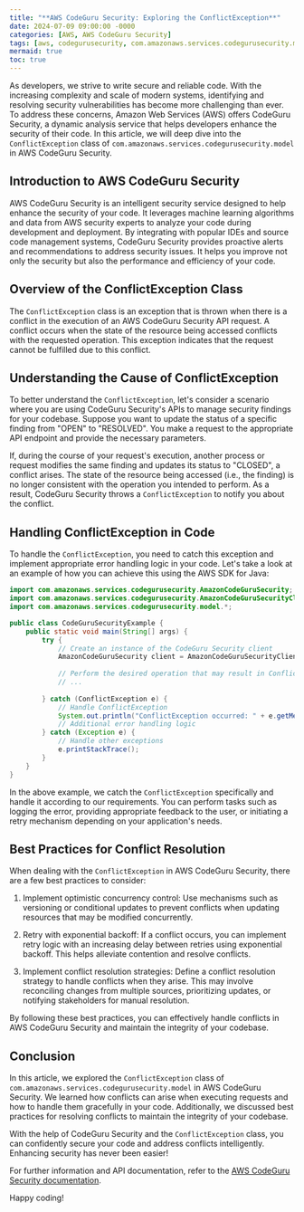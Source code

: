 ```yaml
---
title: "**AWS CodeGuru Security: Exploring the ConflictException**"
date: 2024-07-09 09:00:00 -0000
categories: [AWS, AWS CodeGuru Security]
tags: [aws, codegurusecurity, com.amazonaws.services.codegurusecurity.model]
mermaid: true
toc: true
---
```



As developers, we strive to write secure and reliable code. With the increasing complexity and scale of modern systems, identifying and resolving security vulnerabilities has become more challenging than ever. To address these concerns, Amazon Web Services (AWS) offers CodeGuru Security, a dynamic analysis service that helps developers enhance the security of their code. In this article, we will deep dive into the `ConflictException` class of `com.amazonaws.services.codegurusecurity.model` in AWS CodeGuru Security.

## Introduction to AWS CodeGuru Security

AWS CodeGuru Security is an intelligent security service designed to help enhance the security of your code. It leverages machine learning algorithms and data from AWS security experts to analyze your code during development and deployment. By integrating with popular IDEs and source code management systems, CodeGuru Security provides proactive alerts and recommendations to address security issues. It helps you improve not only the security but also the performance and efficiency of your code.

## Overview of the ConflictException Class

The `ConflictException` class is an exception that is thrown when there is a conflict in the execution of an AWS CodeGuru Security API request. A conflict occurs when the state of the resource being accessed conflicts with the requested operation. This exception indicates that the request cannot be fulfilled due to this conflict.

## Understanding the Cause of ConflictException

To better understand the `ConflictException`, let's consider a scenario where you are using CodeGuru Security's APIs to manage security findings for your codebase. Suppose you want to update the status of a specific finding from "OPEN" to "RESOLVED". You make a request to the appropriate API endpoint and provide the necessary parameters.

If, during the course of your request's execution, another process or request modifies the same finding and updates its status to "CLOSED", a conflict arises. The state of the resource being accessed (i.e., the finding) is no longer consistent with the operation you intended to perform. As a result, CodeGuru Security throws a `ConflictException` to notify you about the conflict.

## Handling ConflictException in Code

To handle the `ConflictException`, you need to catch this exception and implement appropriate error handling logic in your code. Let's take a look at an example of how you can achieve this using the AWS SDK for Java:

```java
import com.amazonaws.services.codegurusecurity.AmazonCodeGuruSecurity;
import com.amazonaws.services.codegurusecurity.AmazonCodeGuruSecurityClientBuilder;
import com.amazonaws.services.codegurusecurity.model.*;

public class CodeGuruSecurityExample {
    public static void main(String[] args) {
        try {
            // Create an instance of the CodeGuru Security client
            AmazonCodeGuruSecurity client = AmazonCodeGuruSecurityClientBuilder.defaultClient();
            
            // Perform the desired operation that may result in ConflictException
            // ...
            
        } catch (ConflictException e) {
            // Handle ConflictException
            System.out.println("ConflictException occurred: " + e.getMessage());
            // Additional error handling logic
        } catch (Exception e) {
            // Handle other exceptions
            e.printStackTrace();
        }
    }
}
```

In the above example, we catch the `ConflictException` specifically and handle it according to our requirements. You can perform tasks such as logging the error, providing appropriate feedback to the user, or initiating a retry mechanism depending on your application's needs.

## Best Practices for Conflict Resolution

When dealing with the `ConflictException` in AWS CodeGuru Security, there are a few best practices to consider:

1. Implement optimistic concurrency control: Use mechanisms such as versioning or conditional updates to prevent conflicts when updating resources that may be modified concurrently.

2. Retry with exponential backoff: If a conflict occurs, you can implement retry logic with an increasing delay between retries using exponential backoff. This helps alleviate contention and resolve conflicts.

3. Implement conflict resolution strategies: Define a conflict resolution strategy to handle conflicts when they arise. This may involve reconciling changes from multiple sources, prioritizing updates, or notifying stakeholders for manual resolution.

By following these best practices, you can effectively handle conflicts in AWS CodeGuru Security and maintain the integrity of your codebase.

## Conclusion

In this article, we explored the `ConflictException` class of `com.amazonaws.services.codegurusecurity.model` in AWS CodeGuru Security. We learned how conflicts can arise when executing requests and how to handle them gracefully in your code. Additionally, we discussed best practices for resolving conflicts to maintain the integrity of your codebase.

With the help of CodeGuru Security and the `ConflictException` class, you can confidently secure your code and address conflicts intelligently. Enhancing security has never been easier!

For further information and API documentation, refer to the [AWS CodeGuru Security documentation][1].

Happy coding!

[1]: https://docs.aws.amazon.com/codeguru/latest/userguide/security-codeguru.html